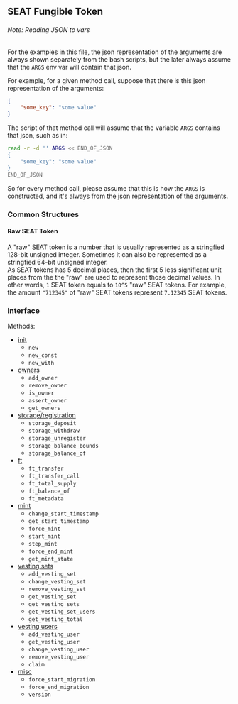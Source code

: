 ## SEAT Fungible Token

###### Note: Reading JSON to vars

For the examples in this file, the json representation of the arguments are always shown separately from the bash scripts, but the later always assume that the `ARGS` env var will contain that json.

For example, for a given method call, suppose that there is this json representation of the arguments:
```json
{
    "some_key": "some value"
}
```

The script of that method call will assume that the variable `ARGS` contains that json, such as in:
```bash
read -r -d '' ARGS << END_OF_JSON
{
    "some_key": "some value"
}
END_OF_JSON
```

So for every method call, please assume that this is how the `ARGS` is constructed, and it's always from the json representation of the arguments.

### Common Structures

#### Raw SEAT Token

A "raw" SEAT token is a number that is usually represented as a stringfied 128-bit unsigned integer. Sometimes it can also be represented as a stringfied 64-bit unsigned integer.  
As SEAT tokens has 5 decimal places, then the first 5 less significant unit places from the the "raw" are used to represent those decimal values. In other words, `1` SEAT token equals to `10^5` "raw" SEAT tokens.
For example, the amount `"712345"` of "raw" SEAT tokens represent `7.12345` SEAT tokens.


### Interface
Methods:
- [init](./init.md)
    - `new`
    - `new_const`
    - `new_with`
- [owners](./owners.md)
    - `add_owner`
    - `remove_owner`
    - `is_owner`
    - `assert_owner`
    - `get_owners`
- [storage/registration](./storage.md)
    - `storage_deposit`
    - `storage_withdraw`
    - `storage_unregister`
    - `storage_balance_bounds`
    - `storage_balance_of`
- [ft](./ft.md)
    - `ft_transfer`
    - `ft_transfer_call`
    - `ft_total_supply`
    - `ft_balance_of`
    - `ft_metadata`
- [mint](./mint.md)
    - `change_start_timestamp`
    - `get_start_timestamp`
    - `force_mint`
    - `start_mint`
    - `step_mint`
    - `force_end_mint`
    - `get_mint_state`
- [vesting sets](./sets.md)
    - `add_vesting_set`
    - `change_vesting_set`
    - `remove_vesting_set`
    - `get_vesting_set`
    - `get_vesting_sets`
    - `get_vesting_set_users`
    - `get_vesting_total`
- [vesting users](./users.md)
    - `add_vesting_user`
    - `get_vesting_user`
    - `change_vesting_user`
    - `remove_vesting_user`
    - `claim`
- [misc](./misc.md)
    - `force_start_migration`
    - `force_end_migration`
    - `version`